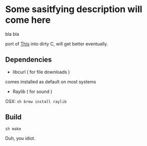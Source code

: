 # Some sasitfying description will come here

bla bla

port of [This](https://github.com/stoykotolev/rustle) into dirty C, will get better eventually.

## Dependencies

- libcurl ( for file downloads )

comes installed as default on most systems

- Raylib ( for sound )

OSX:
``sh
brew install raylib
``

## Build

``sh
make
``

Duh, you idiot.

